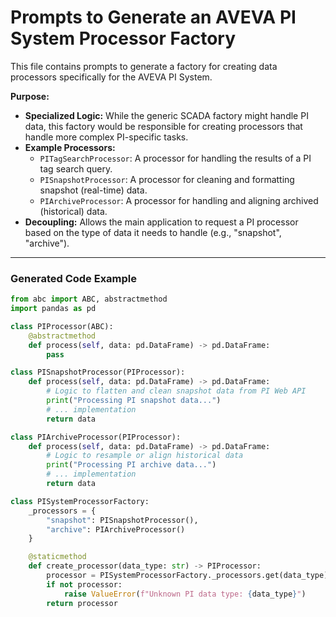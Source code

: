 # Prompts to Generate an AVEVA PI System Processor Factory

This file contains prompts to generate a factory for creating data processors specifically for the AVEVA PI System.

**Purpose:**
- **Specialized Logic:** While the generic SCADA factory might handle PI data, this factory would be responsible for creating processors that handle more complex PI-specific tasks.
- **Example Processors:**
    - `PITagSearchProcessor`: A processor for handling the results of a PI tag search query.
    - `PISnapshotProcessor`: A processor for cleaning and formatting snapshot (real-time) data.
    - `PIArchiveProcessor`: A processor for handling and aligning archived (historical) data.
- **Decoupling:** Allows the main application to request a PI processor based on the type of data it needs to handle (e.g., "snapshot", "archive").

---

### Generated Code Example

```python
from abc import ABC, abstractmethod
import pandas as pd

class PIProcessor(ABC):
    @abstractmethod
    def process(self, data: pd.DataFrame) -> pd.DataFrame:
        pass

class PISnapshotProcessor(PIProcessor):
    def process(self, data: pd.DataFrame) -> pd.DataFrame:
        # Logic to flatten and clean snapshot data from PI Web API
        print("Processing PI snapshot data...")
        # ... implementation
        return data

class PIArchiveProcessor(PIProcessor):
    def process(self, data: pd.DataFrame) -> pd.DataFrame:
        # Logic to resample or align historical data
        print("Processing PI archive data...")
        # ... implementation
        return data

class PISystemProcessorFactory:
    _processors = {
        "snapshot": PISnapshotProcessor(),
        "archive": PIArchiveProcessor()
    }

    @staticmethod
    def create_processor(data_type: str) -> PIProcessor:
        processor = PISystemProcessorFactory._processors.get(data_type)
        if not processor:
            raise ValueError(f"Unknown PI data type: {data_type}")
        return processor
```